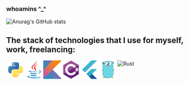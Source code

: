 ### whoamins ^_^
  
![Anurag's GitHub stats](https://github-readme-stats.vercel.app/api?username=whoamins&show_icons=true&theme=radical)


<h2 align="left">The stack of technologies that I use for myself, work, freelancing:</h2>
<img align="left" alt="Python" width="50px" src="https://raw.githubusercontent.com/devicons/devicon/master/icons/python/python-original.svg" />
<img align="left" alt="Java" width="50px" src="https://raw.githubusercontent.com/devicons/devicon/master/icons/java/java-original.svg" />
<img align="left" alt="Kotlin" width="50px" src="https://raw.githubusercontent.com/devicons/devicon/master/icons/kotlin/kotlin-original.svg" />
<img align="left" alt="C#" width="50px" src="https://raw.githubusercontent.com/devicons/devicon/master/icons/csharp/csharp-original.svg" />
<img align="left" alt="Flutter" width="50px" src="https://raw.githubusercontent.com/devicons/devicon/master/icons/flutter/flutter-original.svg" />
<img align="left" alt="Golang" width="50px" src="https://raw.githubusercontent.com/devicons/devicon/master/icons/go/go-original.svg" />
<img align="left" alt="Rust" width="50px" src="https://www.rust-lang.org/logos/rust-logo-128x128-blk.png" />
<!-- <img align="left" alt="Cplusplus" width="50px" src="https://raw.githubusercontent.com/devicons/devicon/master/icons/cplusplus/cplusplus-original.svg" />
<img align="left" alt="C" width="50px" src="https://raw.githubusercontent.com/devicons/devicon/master/icons/c/c-original.svg" /> -->

